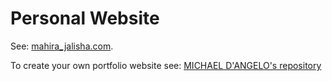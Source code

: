 # Personal Website

See: [mahira_jalisha.com](https://mahira_jalisha.com).

To create your own portfolio website see: [MICHAEL D'ANGELO's repository](https://github.com/mldangelo/personal-site)
